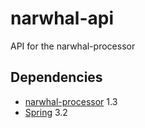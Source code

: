 narwhal-api
===========

API for the narwhal-processor

Dependencies
------------
 * [narwhal-processor](https://github.com/Canadensys/narwhal-processor) 1.3
 * [Spring](http://www.springsource.org/spring-framework) 3.2
 